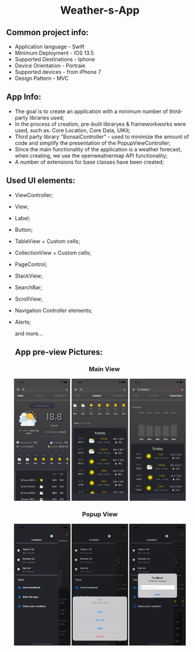 <h1 align="center">Weather-s-App


  
## Common project info:
- Application language - Swift
- Minimum Deployment - IOS 13.5
- Supported Destinations - Iphone
- Device Orientation - Portraiе
- Supported devices - from iPhone 7
- Design Pattern - MVC

## App Info:
- The goal is to create an application with a minimum number of third-party libraries used;
- In the process of creation, pre-built libraryes & frameworkworks were used, such as: Core Location, Core Data, UIKit;
- Third party library "BonsaiController" - used to minimize the amount of code and simplify the presentation of the PopupViewController;
- Since the main functionality of the application is a weather forecast, when creating, we use the openweatnermap API functionality;
- A number of extensions for base classes have been created;

## Used UI elements:
- ViewController;
- View;
- Label;
- Button;
- TableView + Custom cells;
- CollectionView + Custom cells;
- PageControl;
- StackView;
- SearchBar;
- ScrollView;
- Navigation Controller elements;
- Alerts;
  
  and more...

  ## App pre-view Pictures:

  <h3 align="center">Main View
  

<p align="center">
<img src="https://github.com/Ivan-Biriukov/Weather-s-App/blob/dev/Simulator%20Screenshot%20-%20iPhone%2014%20-%202023-07-20%20at%2021.13.59.png" width="30%";>  
<img src="https://github.com/Ivan-Biriukov/Weather-s-App/blob/dev/Simulator%20Screenshot%20-%20iPhone%2014%20-%202023-07-20%20at%2021.14.20.png" width="30%";>  
<img src="https://github.com/Ivan-Biriukov/Weather-s-App/blob/dev/Simulator%20Screenshot%20-%20iPhone%2014%20-%202023-07-20%20at%2021.14.31.png" width="30%";>     
</p>



<h3 align="center">Popup View




<p align="center">
<img src="https://github.com/Ivan-Biriukov/Weather-s-App/blob/dev/Simulator%20Screenshot%20-%20iPhone%2014%20-%202023-07-20%20at%2021.14.42.png" width="30%";>  
<img src="https://github.com/Ivan-Biriukov/Weather-s-App/blob/dev/Simulator%20Screenshot%20-%20iPhone%2014%20-%202023-07-20%20at%2021.41.20.png" width="30%";>     
<img src="https://github.com/Ivan-Biriukov/Weather-s-App/blob/dev/Simulator%20Screenshot%20-%20iPhone%2014%20-%202023-07-20%20at%2021.41.15.png" width="30%";>     

</p>
 

  
